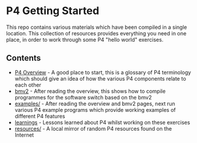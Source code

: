# P4 Getting Started

This repo contains various materials which have been compiled in a single location. This collection of resources provides everything you need in one place, in order to work through some P4 "hello world" exercises.

## Contents

* [P4 Overview](docs/overview.md) - A good place to start, this is a glossary of P4 terminology which should give an idea of how the various P4 components relate to each other
* [bmv2](docs/bmv2.md) - After reading the overview, this shows how to compile programmes for the software switch based on the bmv2
* [examples/](examples/) - After reading the overview and bmv2 pages, next run various P4 example programs which provide working examples of different P4 features
* [learnings](docs/learnings.mg) - Lessons learned about P4 whilst working on these exercises
* [resources/](resources/) - A local mirror of random P4 resources found on the Internet
